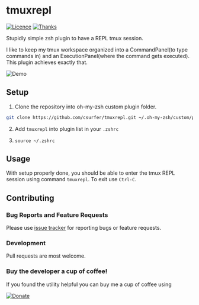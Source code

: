 # tmuxrepl

[![Licence](https://img.shields.io/badge/license-MIT-blue.svg)](https://raw.githubusercontent.com/csurfer/tmuxrepl/master/LICENSE)
[![Thanks](https://img.shields.io/badge/Say%20Thanks-!-1EAEDB.svg)](https://saythanks.io/to/csurfer)

Stupidly simple zsh plugin to have a REPL tmux session.

I like to keep my tmux workspace organized into a CommandPanel(to type commands in)
and an ExecutionPanel(where the command gets executed). This plugin achieves exactly
that.

![Demo](https://i.imgur.com/5zCbqIo.gif)

## Setup

1. Clone the repository into oh-my-zsh custom plugin folder.
```zsh
git clone https://github.com/csurfer/tmuxrepl.git ~/.oh-my-zsh/custom/plugins/
```

2. Add `tmuxrepl` into plugin list in your `.zshrc`

3. `source ~/.zshrc`

## Usage

With setup properly done, you should be able to enter the tmux REPL session using
command `tmuxrepl`. To exit use `Ctrl-C`.

## Contributing

### Bug Reports and Feature Requests

Please use [issue tracker](https://github.com/csurfer/tmuxrepl/issues) for
reporting bugs or feature requests.

### Development

Pull requests are most welcome.

### Buy the developer a cup of coffee!

If you found the utility helpful you can buy me a cup of coffee using

[![Donate](https://www.paypalobjects.com/webstatic/en_US/i/btn/png/silver-pill-paypal-44px.png)](https://www.paypal.com/cgi-bin/webscr?cmd=_donations&business=3BSBW7D45C4YN&lc=US&currency_code=USD&bn=PP%2dDonationsBF%3abtn_donate_SM%2egif%3aNonHosted)
